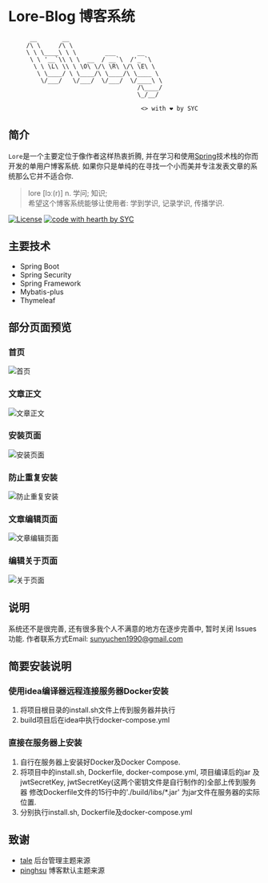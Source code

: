 # Lore-Blog 博客系统
          __       __
         /\ \     /\ \
         \ \ \____\ \ \        ___      __
          \ \ '__`\\ \ \  __  / __`\  /'_ `\
           \ \ \L\ \\ \ \O\ \/\ \R\ \/\ \E\ \
            \ \____/ \ \____/\ \____/\ \____ \
             \/___/   \/___/  \/___/  \/____\ \
                                        /\____/
                                        \_/__/
                                        
                                         <> with ❤ by SYC
## 简介
 `Lore`是一个主要定位于像作者这样热衷折腾, 并在学习和使用[Spring](https://spring.io)技术栈的你而开发的单用户博客系统. 
 如果你只是单纯的在寻找一个小而美并专注发表文章的系统那么它并不适合你.
 > lore	[lɔː(r)] n. 学问; 知识;  
 希望这个博客系统能够让使用者: 学到学识, 记录学识, 传播学识.
 
[![License](https://img.shields.io/badge/license-MIT-4EB1BA.svg?style=flat-square)](https://github.com/sssyyyccc/lore-blog/blob/dev/LICENSE)
[![code with hearth by SYC](https://img.shields.io/badge/%3C%3E%20with%20%E2%99%A5%20by-SYC-3caa62.svg)](https://github.com/0xChen)
## 主要技术

+ Spring Boot
+ Spring Security
+ Spring Framework
+ Mybatis-plus
+ Thymeleaf

## 部分页面预览

### 首页
![首页](https://i.loli.net/2019/08/23/jKF1MyEzf6kle4Q.png)
### 文章正文
![文章正文](https://i.loli.net/2019/06/06/5cf8b02e3e66822364.png)
### 安装页面
![安装页面](https://i.loli.net/2019/08/21/QwEJbxjM1RpOnlZ.jpg)
### 防止重复安装
![防止重复安装](https://i.loli.net/2019/08/21/IdMlxYv8w73fceu.jpg)
### 文章编辑页面
![文章编辑页面](https://i.loli.net/2019/08/23/EzncHbGxgTY6ADM.png)
### 编辑关于页面
![关于页面](https://i.loli.net/2019/08/23/F5qvuphyJYdeEsP.png)

## 说明
系统还不是很完善, 还有很多我个人不满意的地方在逐步完善中, 暂时关闭 Issues 功能. 作者联系方式Email: sunyuchen1990@gmail.com

## 简要安装说明
### 使用idea编译器远程连接服务器Docker安装
1. 将项目根目录的install.sh文件上传到服务器并执行
2. build项目后在idea中执行docker-compose.yml

### 直接在服务器上安装
1. 自行在服务器上安装好Docker及Docker Compose. 
2. 将项目中的install.sh, Dockerfile, docker-compose.yml, 项目编译后的jar
及 jwtSecretKey, jwtSecretKey(这两个密钥文件是自行制作的)全部上传到服务器
修改Dockerfile文件的15行中的'./build/libs/*.jar' 为jar文件在服务器的实际
位置. 
3. 分别执行install.sh, Dockerfile及docker-compose.yml

## 致谢

* [tale](https://github.com/otale/tale) 后台管理主题来源
* [pinghsu](https://github.com/chakhsu/pinghsu) 博客默认主题来源
